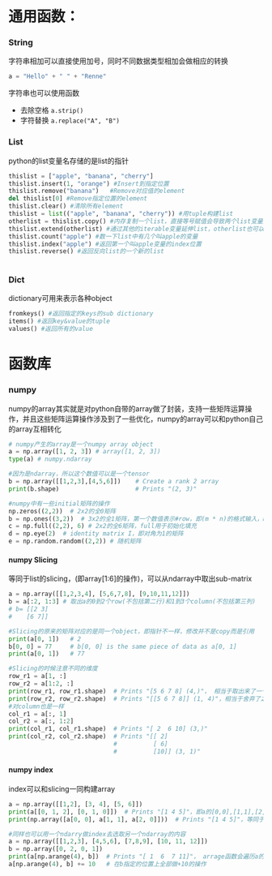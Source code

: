 # 通用函数：
### String
字符串相加可以直接使用加号，同时不同数据类型相加会做相应的转换
```python
a = "Hello" + " " + "Renne"
```
字符串也可以使用函数
* 去除空格
    ``` a.strip() ```
* 字符替换
    ``` a.replace("A", "B") ```
    
### List
python的list变量名存储的是list的指针
```python
thislist = ["apple", "banana", "cherry"]
thislist.insert(1, "orange") #Insert到指定位置
thislist.remove("banana")   #Remove对应值的element
del thislist[0] #Remove指定位置的element
thislist.clear() #清除所有element
thislist = list(("apple", "banana", "cherry")) #用tuple构建list
otherlist = thislist.copy() #内存复制一个list，直接等号赋值会导致两个list变量其实指向同一个list
thislist.extend(otherlist) #通过其他的iterable变量延伸list，otherlist也可以是一个tuple或者其他
thislist.count("apple") #数一下list中有几个叫apple的变量
thislist.index("apple") #返回第一个叫apple变量的index位置
thislist.reverse() #返回反向list的一个新的list
    
```
### Dict
dictionary可用来表示各种object
```python
fromkeys() #返回指定的keys的sub dictionary
items() #返回key&value的tuple
values() #返回所有的value
```

# 函数库
### numpy
numpy的array其实就是对python自带的array做了封装，支持一些矩阵运算操作，并且这些矩阵运算操作涉及到了一些优化，numpy的array可以和python自己的array互相转化
```python
# numpy产生的array是一个numpy array object
a = np.array([1, 2, 3]) # array([1, 2, 3])
type(a) # numpy.ndarray

#因为是ndarray，所以这个数值可以是一个tensor
b = np.array([[1,2,3],[4,5,6]])    # Create a rank 2 array
print(b.shape)                     # Prints "(2, 3)"

#numpy中有一些initial矩阵的操作
np.zeros((2,2))  # 2x2的全0矩阵
b = np.ones((3,2))  # 3x2的全1矩阵，第一个数值表示#row，即(m * n)的格式输入，m=3，n=2
c = np.full((2,2), 6) # 2x2的全6矩阵，full用于初始化填充
d = np.eye(2)  # identity matrix I，即对角为1的矩阵
e = np.random.random((2,2)) # 随机矩阵
```
#### numpy Slicing
等同于list的slicing，(即array\[1:6\]的操作)，可以从ndarray中取出sub-matrix
```python
a = np.array([[1,2,3,4], [5,6,7,8], [9,10,11,12]])
b = a[:2, 1:3] # 取出a的0到2个row(不包括第二行)和1到3个column(不包括第三列) 
# b= [[2 3]
#    [6 7]]

#Slicing的原来的矩阵对应的是同一个object，即指针不一样，修改并不是copy而是引用
print(a[0, 1])   # 2
b[0, 0] = 77     # b[0, 0] is the same piece of data as a[0, 1]
print(a[0, 1])   # 77

#Slicing的时候注意不同的维度
row_r1 = a[1, :]
row_r2 = a[1:2, :]  
print(row_r1, row_r1.shape)  # Prints "[5 6 7 8] (4,)"， 相当于取出来了一个新的row，dimension变成1
print(row_r2, row_r2.shape)  # Prints "[[5 6 7 8]] (1, 4)"，相当于舍弃了之前的一些部分，矩阵还是矩阵
#对column也是一样
col_r1 = a[:, 1]
col_r2 = a[:, 1:2]
print(col_r1, col_r1.shape)  # Prints "[ 2  6 10] (3,)"
print(col_r2, col_r2.shape)  # Prints "[[ 2]
                             #          [ 6]
                             #          [10]] (3, 1)"
```
#### numpy index
index可以和slicing一同构建array
```python
a = np.array([[1,2], [3, 4], [5, 6]])
print(a[[0, 1, 2], [0, 1, 0]])  # Prints "[1 4 5]"，即a的[0,0],[1,1],[2,0]的位置构成的的row
print(np.array([a[0, 0], a[1, 1], a[2, 0]]))  # Prints "[1 4 5]"，等同于上面

#同样也可以用一个ndarry做index去选取另一个ndarray的内容
a = np.array([[1,2,3], [4,5,6], [7,8,9], [10, 11, 12]])
b = np.array([0, 2, 0, 1])
print(a[np.arange(4), b])  # Prints "[ 1  6  7 11]"， arrage函数会遍历a的row并且取出b中对应的位置的数值
a[np.arange(4), b] += 10   # 在b指定的位置上全部做+10的操作
```

